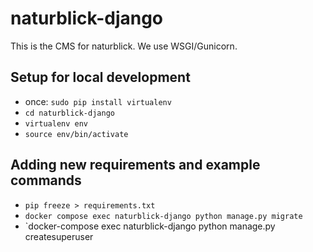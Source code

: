 # naturblick-django

This is the CMS for naturblick. We use WSGI/Gunicorn.

## Setup for local development

* once: `sudo pip install virtualenv`
* `cd naturblick-django`
* `virtualenv env`
* `source env/bin/activate` 

## Adding new requirements and example commands

* `pip freeze > requirements.txt`
* `docker compose exec naturblick-django python manage.py migrate`
* `docker-compose exec naturblick-django python manage.py createsuperuser
